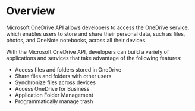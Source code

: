# Overview

Microsoft OneDrive API allows developers to access the OneDrive service, which enables users to store and share their personal data, such as files, photos, and OneNote notebooks, across all their devices.

With the Microsoft OneDrive API, developers can build a variety of applications and services that take advantage of the following features:

- Access files and folders stored in OneDrive
- Share files and folders with other users
- Synchronize files across devices
- Access OneDrive for Business
- Application Folder Management
- Programmatically manage trash
